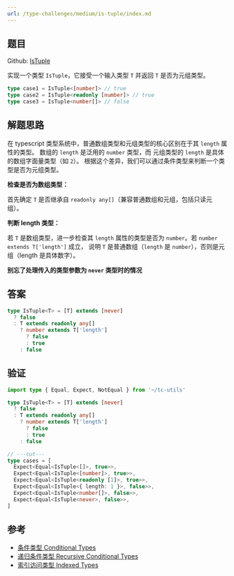 ```yaml
---
url: /type-challenges/medium/is-tuple/index.md
---
```

## 题目

Github: [IsTuple](https://github.com/type-challenges/type-challenges/blob/main/questions/04484-medium-istuple/README.md)

实现一个类型 `IsTuple`，它接受一个输入类型 `T` 并返回 `T` 是否为元组类型。

```ts
type case1 = IsTuple<[number]> // true
type case2 = IsTuple<readonly [number]> // true
type case3 = IsTuple<number[]> // false
```

## 解题思路

在 typescript 类型系统中，普通数组类型和元组类型的核心区别在于其 `length` 属性的类型。
数组的 `length` 是泛用的 `number` 类型，而 元组类型的 `length` 是具体的数组字面量类型（如 `2`）。
根据这个差异，我们可以通过条件类型来判断一个类型是否为元组类型。

**检查是否为数组类型：**

首先确定 `T` 是否继承自 `readonly any[]`（兼容普通数组和元组，包括只读元组）。

**判断 length 类型：**

若 `T` 是数组类型，进一步检查其 `length` 属性的类型是否为 `number`。若 `number extends T['length']` 成立，
说明 `T` 是普通数组（`length` 是 `number`），否则是元组（length 是具体数字）。

**别忘了处理传入的类型参数为 `never` 类型时的情况**

## 答案

```ts
type IsTuple<T> = [T] extends [never]
  ? false
  : T extends readonly any[]
    ? number extends T['length']
      ? false
      : true
    : false
```

## 验证

```ts twoslash
import type { Equal, Expect, NotEqual } from '~/tc-utils'

type IsTuple<T> = [T] extends [never]
  ? false
  : T extends readonly any[]
    ? number extends T['length']
      ? false
      : true
    : false

// ---cut---
type cases = [
  Expect<Equal<IsTuple<[]>, true>>,
  Expect<Equal<IsTuple<[number]>, true>>,
  Expect<Equal<IsTuple<readonly [1]>, true>>,
  Expect<Equal<IsTuple<{ length: 1 }>, false>>,
  Expect<Equal<IsTuple<number[]>, false>>,
  Expect<Equal<IsTuple<never>, false>>,
]
```

## 参考

* [条件类型 Conditional Types](https://www.typescriptlang.org/docs/handbook/2/conditional-types.html)
* [递归条件类型 Recursive Conditional Types](https://www.typescriptlang.org/docs/handbook/release-notes/typescript-4-1.html#recursive-conditional-types)
* [索引访问类型 Indexed Types](https://www.typescriptlang.org/docs/handbook/2/indexed-access-types.html)
